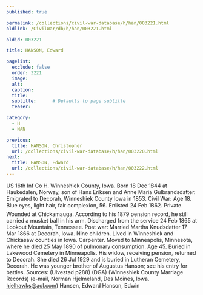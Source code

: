 ```yaml
---
published: true

permalink: /collections/civil-war-database/h/han/003221.html
oldlink: /CivilWar/db/h/han/003221.html

oldid: 003221

title: HANSON, Edward

pagelist:
  exclude: false
  order: 3221
  image: 
  alt:
  caption:
  title:
  subtitle:      # Defaults to page subtitle
  teaser:

category: 
  - H 
  - HAN

previous:
  title: HANSON, Christopher
  url: /collections/civil-war-database/h/han/003220.html  
next:
  title: HANSON, Edward
  url: /collections/civil-war-database/h/han/003222.html   
---
```

US 16th Inf Co H. Winneshiek County, Iowa. Born 18 Dec 1844 at Haukedalen, Norway, son of Hans Eriksen and Anne Maria Gulbrandsdatter. Emigrated to Decorah, Winneshiek County Iowa in 1853. Civil War: Age 18. Blue eyes, light hair, fair complexion, 5&#146;6&#148;. Enlisted 24 Feb 1862. Private. Wounded at Chickamauga. According to his 1879 pension record, he still carried a musket ball in his arm. Discharged from the service 24 Feb 1865 at Lookout Mountain, Tennessee. Post war: Married Martha Knudsdatter 17 Mar 1866 at Decorah, Iowa. Nine children. Lived in Winneshiek and Chickasaw counties in Iowa. Carpenter. Moved to Minneapolis, Minnesota, where he died 25 May 1890 of pulmonary consumption. Age 45. Buried in Lakewood Cemetery in Minneapolis. His widow, receiving pension, returned to Decorah. She died 26 Jul 1929 and is buried in Lutheran Cemetery, Decorah. He was younger brother of Augustus Hanson; see his entry for battles. Sources: (Ulvestad p288) (DGA) (Winneshiek County Marriage Records) (e-mail, Norman Hjelmeland, Des Moines, Iowa. [hjelhawks@aol.com](mailto:hjelhawks@aol.com)) &#147;Hansen, Edward&#148; &#147;Hanson, Edwin&#148;